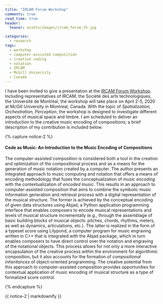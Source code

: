 ```yaml
---
title: "IRCAM Forum Workshop"
comments: true
read_time: true
header:
  teaser: assets/images/ircam_forum_th.jpg

categories:
  - research
tags:
  - workshop
  - computer-assisted composition
  - creative coding
  - notation
  - IRCAM
  - McGill University
  - Canada
---
```


I have been invited to give a presentation at the [IRCAM Forum Workshop][ircam_forum_workshop_2020]. Including representatives of IRCAM, the Société des arts technologiques, the Université de Montréal, the workshop will take place on April 2-5, 2020 at McGill University in Montreal, Canada. With the topic of _Spatialization, Orchestration, Perception_, the workshop is designed to investigate different aspects of musical space and timbre. I am scheduled to deliver an introduction to the creative music encoding of compositions; a brief description of my contribution is included below.

{% capture notice-2 %}

#### Code as Music: An Introduction to the Music Encoding of Compositions

The computer-assisted composition is considered both a tool in the creation and optimization of the compositional process and as a means for the generation of music notation created by a computer. The author presents an integrated approach to music computing and notation that offers a means of encoding methodology that fuses the conceptualization of _music encoding_ with the contextualization of _encoded music_. This results in an approach to computer-assisted composition that aims to combine the symbolic music information generation and retrieval process with a digital representation of the musical structure. The former is achieved by the conceptual encoding of given data structures using Abjad, a Python application programming interface that enables composers to encode musical representations and levels of musical structure incrementally (e.g., through the assemblage of basic building blocks of musical objects: pitches, chords, rhythms, meters, as well as dynamics, articulations, etc.). The latter is realized in the form of a typeset score using Lilypond, a computer program for music engraving written in C++ that is integrated with the Abjad package, which in turn enables composers to have direct control over the notation and engraving of the notational objects. This process allows for not only a more interactive encapsulation of the creative process within the environment for algorithmic composition, but it also accounts for the formation of _compositional inheritances_ of object-oriented programming. The creative potential from this approach to computer-assisted composition provides opportunities for contextual application of music encoding of musical structure as a type of formalized score control.

{% endcapture %}

<div class="notice">{{ notice-2 | markdownify }}</div>

[ircam_forum_workshop_2020]: https://www.mcgill.ca/forum2020/
